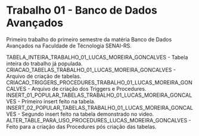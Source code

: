 # Trabalho 01 - Banco de Dados Avançados
Primeiro trabalho do primeiro semestre da matéria Banco de Dados Avançados na Faculdade de Técnologia SENAI-RS.


TABELA_INTEIRA_TRABALHO_01_LUCAS_MOREIRA_GONCALVES - Tabela inteira do trabalho já populada.
CRIACAO_TABELAS_TRABALHO_01_LUCAS_MOREIRA_GONCALVES - Arquivo de criação de tabelas.
CRIACAO_TRIGGERS_PROCEDURES_TRABALHO_01_LUCAS_MOREIRA_GONCALVES - Arquivo de criação dos Triggers e Procedures.
INSERT_01_POPULAR_TABELAS_TRABALHO_01_LUCAS_MOREIRA_GONCALVES - Primeiro insert feito na tabela.
INSERT_02_POPULAR_TABELAS_TRABALHO_01_LUCAS_MOREIRA_GONCALVES - Segundo insert feito na tabela demonstrado no video.
ALTER_TABLE_PARA_USO_PROCEDURES_LUCAS_MOREIRA_GONCALVES - Feito para a criação das Procedures pós criação das tabelas.
